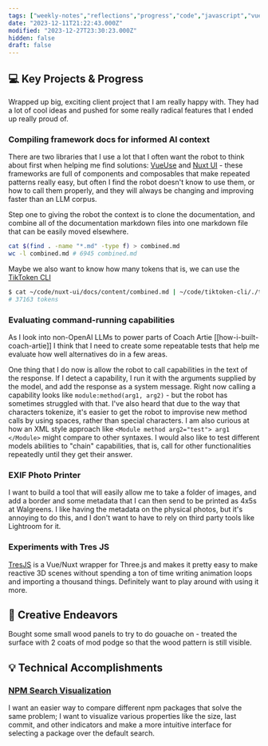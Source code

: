 ```yaml
---
tags: ["weekly-notes","reflections","progress","code","javascript","vue","visualization"]
date: "2023-12-11T21:22:43.000Z"
modified: "2023-12-27T23:30:23.000Z"
hidden: false
draft: false
---
```

## 💻 Key Projects & Progress

Wrapped up big, exciting client project that I am really happy with. They had a lot of cool ideas and pushed for some really radical features that I ended up really proud of.

### Compiling framework docs for informed AI context

There are two libraries that I use a lot that I often want the robot to think about first when helping me find solutions: [VueUse](https://vueuse.org) and [Nuxt UI](https://ui.nuxt.com/getting-started) - these frameworks are full of components and composables that make repeated patterns really easy, but often I find the robot doesn't know to use them, or how to call them properly, and they will always be changing and improving faster than an LLM corpus.

Step one to giving the robot the context is to clone the documentation, and combine all of the documentation markdown files into one markdown file that can be easily moved elsewhere.

```bash
cat $(find . -name "*.md" -type f) > combined.md
wc -l combined.md # 6945 combined.md
```

Maybe we also want to know how many tokens that is, we can use the [TikToken CLI](https://github.com/oelmekki/tiktoken-cli)

```bash
$ cat ~/code/nuxt-ui/docs/content/combined.md | ~/code/tiktoken-cli/./tiktoken-cli
# 37163 tokens
```

### Evaluating command-running capabilities

As I look into non-OpenAI LLMs to power parts of Coach Artie [[how-i-built-coach-artie]] I think that I need to create some repeatable tests that help me evaluate how well alternatives do in a few areas.

One thing that I do now is allow the robot to call capabilities in the text of the response. If I detect a capability, I run it with the arguments supplied by the model, and add the response as a system message. Right now calling a capability looks like `module:method(arg1, arg2)` - but the robot has sometimes struggled with that. I've also heard that due to the way that characters tokenize, it's easier to get the robot to improvise new method calls by using spaces, rather than special characters. I am also curious at how an XML style approach like `<Module method arg2="test"> arg1 </Module>` might compare to other syntaxes. I would also like to test different models abilities to "chain" capabilities, that is, call for other functionalities repeatedly until they get their answer.

### EXIF Photo Printer

I want to build a tool that will easily allow me to take a folder of images, and add a border and some metadata that I can then send to be printed as 4x5s at Walgreens. I like having the metadata on the physical photos, but it's annoying to do this, and I don't want to have to rely on third party tools like Lightroom for it.

### Experiments with Tres JS

[TresJS](https://tresjs.org/) is a Vue/Nuxt wrapper for Three.js and makes it pretty easy to make reactive 3D scenes without spending a ton of time writing animation loops and importing a thousand things. Definitely want to play around with using it more.

## 🎨 Creative Endeavors

Bought some small wood panels to try to do gouache on - treated the surface with 2 coats of mod podge so that the wood pattern is still visible.

## 💡 Technical Accomplishments

### [NPM Search Visualization](https://github.com/room302studio/npm-search-viz)

I want an easier way to compare different npm packages that solve the same problem; I want to visualize various properties like the size, last commit, and other indicators and make a more intuitive interface for selecting a package over the default search.
